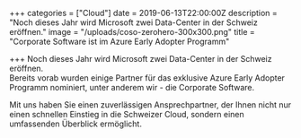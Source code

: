 +++
categories = ["Cloud"]
date = 2019-06-13T22:00:00Z
description = "Noch dieses Jahr wird Microsoft zwei Data-Center in der Schweiz eröffnen."
image = "/uploads/coso-zerohero-300x300.png"
title = "Corporate Software ist im Azure Early Adopter Programm"

+++
Noch dieses Jahr wird Microsoft zwei Data-Center in der Schweiz eröffnen.  
Bereits vorab wurden einige Partner für das exklusive Azure Early Adopter Programm nominiert, unter anderem wir - die Corporate Software.

Mit uns haben Sie einen zuverlässigen Ansprechpartner, der Ihnen nicht nur einen schnellen Einstieg in die Schweizer Cloud, sondern einen umfassenden Überblick ermöglicht.